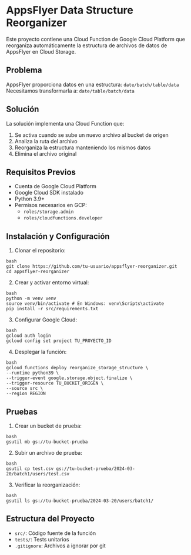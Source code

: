 # AppsFlyer Data Structure Reorganizer

Este proyecto contiene una Cloud Function de Google Cloud Platform que reorganiza automáticamente la estructura de archivos de datos de AppsFlyer en Cloud Storage.

## Problema
AppsFlyer proporciona datos en una estructura: `date/batch/table/data`
Necesitamos transformarla a: `date/table/batch/data`

## Solución
La solución implementa una Cloud Function que:
1. Se activa cuando se sube un nuevo archivo al bucket de origen
2. Analiza la ruta del archivo
3. Reorganiza la estructura manteniendo los mismos datos
4. Elimina el archivo original

## Requisitos Previos
- Cuenta de Google Cloud Platform
- Google Cloud SDK instalado
- Python 3.9+
- Permisos necesarios en GCP:
  - `roles/storage.admin`
  - `roles/cloudfunctions.developer`

## Instalación y Configuración

1. Clonar el repositorio:

```
bash
git clone https://github.com/tu-usuario/appsflyer-reorganizer.git
cd appsflyer-reorganizer
```

2. Crear y activar entorno virtual:

```
bash
python -m venv venv
source venv/bin/activate # En Windows: venv\Scripts\activate
pip install -r src/requirements.txt
```

3. Configurar Google Cloud:
```
bash
gcloud auth login
gcloud config set project TU_PROYECTO_ID
```

4. Desplegar la función:
```
bash
gcloud functions deploy reorganize_storage_structure \
--runtime python39 \
--trigger-event google.storage.object.finalize \
--trigger-resource TU_BUCKET_ORIGEN \
--source src \
--region REGION
```

## Pruebas

1. Crear un bucket de prueba:
```
bash
gsutil mb gs://tu-bucket-prueba
```

2. Subir un archivo de prueba:
```
bash
gsutil cp test.csv gs://tu-bucket-prueba/2024-03-20/batch1/users/test.csv
```

3. Verificar la reorganización:
```
bash
gsutil ls gs://tu-bucket-prueba/2024-03-20/users/batch1/
```


## Estructura del Proyecto
- `src/`: Código fuente de la función
- `tests/`: Tests unitarios
- `.gitignore`: Archivos a ignorar por git


